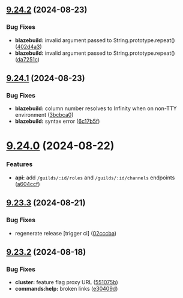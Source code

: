 ## [9.24.2](https://github.com/onesoft-sudo/sudobot/compare/v9.24.1...v9.24.2) (2024-08-23)


### Bug Fixes

* **blazebuild:** invalid argument passed to String.prototype.repeat() ([402d4a3](https://github.com/onesoft-sudo/sudobot/commit/402d4a3eb7bdacba8adad5afa906819e52fd1a3c))
* **blazebuild:** invalid argument passed to String.prototype.repeat() ([da7251c](https://github.com/onesoft-sudo/sudobot/commit/da7251c9dead022f77a7a0664181cc2120343141))



## [9.24.1](https://github.com/onesoft-sudo/sudobot/compare/v9.24.0...v9.24.1) (2024-08-23)


### Bug Fixes

* **blazebuild:** column number resolves to Infinity when on non-TTY environment ([3bcbca0](https://github.com/onesoft-sudo/sudobot/commit/3bcbca036a0fb274a6c053e50730239dd4f3eda8))
* **blazebuild:** syntax error ([6c17b5f](https://github.com/onesoft-sudo/sudobot/commit/6c17b5fe7228358d8fcd9b54f2fe015a3a21235d))



# [9.24.0](https://github.com/onesoft-sudo/sudobot/compare/v9.23.3...v9.24.0) (2024-08-22)


### Features

* **api:** add `/guilds/:id/roles` and `/guilds/:id/channels` endpoints ([a604ccf](https://github.com/onesoft-sudo/sudobot/commit/a604ccff3f62d33c2d5d796158d79198e1ab370f))



## [9.23.3](https://github.com/onesoft-sudo/sudobot/compare/v9.23.2...v9.23.3) (2024-08-21)


### Bug Fixes

* regenerate release [trigger ci] ([02cccba](https://github.com/onesoft-sudo/sudobot/commit/02cccba6b3b89fb2883f508152d02d8e8ff0dc80))



## [9.23.2](https://github.com/onesoft-sudo/sudobot/compare/v9.23.1...v9.23.2) (2024-08-18)


### Bug Fixes

* **cluster:** feature flag proxy URL ([551075b](https://github.com/onesoft-sudo/sudobot/commit/551075b703471bad90e6367be248c37ad2050bcd))
* **commands:help:** broken links ([e30409d](https://github.com/onesoft-sudo/sudobot/commit/e30409de3d0c38531927c4e7f8064008d34c45db))



